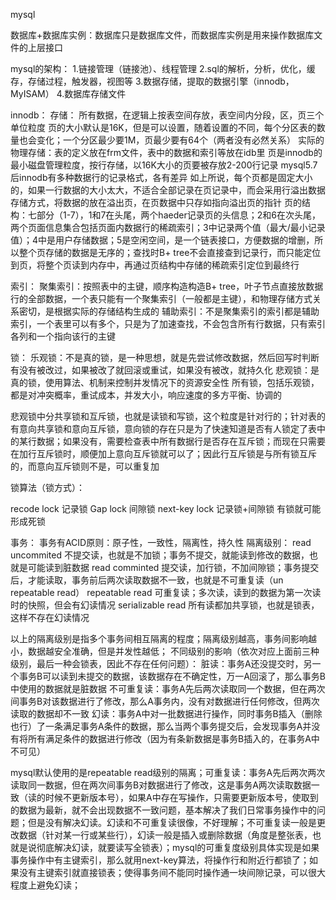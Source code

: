mysql

数据库+数据库实例：数据库只是数据库文件，而数据库实例是用来操作数据库文件的上层接口

mysql的架构：
1.链接管理（链接池）、线程管理
2.sql的解析，分析，优化，缓存，存储过程，触发器，视图等
3.数据存储，提取的数据引擎（innodb，MyISAM）
4.数据库存储文件


innodb：
存储：
所有数据，在逻辑上按表空间存放，表空间内分段，区，页三个单位粒度
页的大小默认是16K，但是可以设置，随着设置的不同，每个分区表的数量也会变化；一个分区最少要1M，页最少要有64个（两者没有必然关系）
实际的物理存储：表的定义放在frm文件，表中的数据和索引等放在idb里
页是innodb的最小磁盘管理粒度，按行存储，以16K大小的页要被存放2-200行记录
mysql5.7后innodb有多种数据行的记录格式，各有差异
如上所说，每个页都是固定大小的，如果一行数据的大小太大，不适合全部记录在页记录中，而会采用行溢出数据存储方式，将数据的放在溢出页，在页数据中只存如指向溢出页的指针
页的结构：七部分（1-7），1和7在头尾，两个haeder记录页的头信息；2和6在次头尾，两个页面信息集合包括页面内数据行的稀疏索引；3中记录两个值（最大/最小记录值）；4中是用户存储数据；5是空闲空间，是一个链表接口，方便数据的增删，所以整个页存储的数据是无序的；查找时B+ tree不会直接查到记录行，而只能定位到页，将整个页读到内存中，再通过页结构中存储的稀疏索引定位到最终行

索引：
聚集索引：按照表中的主键，顺序构造构造B+ tree，叶子节点直接放数据行的全部数据，一个表只能有一个聚集索引（一般都是主键），和物理存储方式关系密切，是根据实际的存储结构生成的
辅助索引：不是聚集索引的索引都是辅助索引，一个表里可以有多个，只是为了加速查找，不会包含所有行数据，只有索引各列和一个指向该行的主键


锁：
乐观锁：不是真的锁，是一种思想，就是先尝试修改数据，然后回写时判断有没有被改过，如果被改了就回滚或重试，如果没有被改，就持久化
悲观锁：是真的锁，使用算法、机制来控制并发情况下的资源安全性
所有锁，包括乐观锁，都是对冲突概率，重试成本，并发大小，响应速度的多方平衡、协调的

悲观锁中分共享锁和互斥锁，也就是读锁和写锁，这个粒度是针对行的；针对表的有意向共享锁和意向互斥锁，意向锁的存在只是为了快速知道是否有人锁定了表中的某行数据；如果没有，需要检查表中所有数据行是否存在互斥锁；而现在只需要在加行互斥锁时，顺便加上意向互斥锁就可以了；因此行互斥锁是与所有锁互斥的，而意向互斥锁则不是，可以重复加

锁算法（锁方式）：

recode lock 记录锁
Gap lock 间隙锁
next-key lock 记录锁+间隙锁
有锁就可能形成死锁

事务：
事务有ACID原则：原子性，一致性，隔离性，持久性
隔离级别：
read uncommited 不提交读，也就是不加锁；事务不提交，就能读到修改的数据，也就是可能读到脏数据
read comminted  提交读，加行锁，不加间隙锁；事务提交后，才能读取，事务前后两次读取数据不一致，也就是不可重复读（un repeatable read）
repeatable read 可重复读；多次读，读到的数据为第一次读时的快照，但会有幻读情况
serializable read 所有读都加共享锁，也就是锁表，这样不存在幻读情况

以上的隔离级别是指多个事务间相互隔离的程度；隔离级别越高，事务间影响越小，数据越安全准确，但是并发性越低；
不同级别的影响（依次对应上面前三种级别，最后一种会锁表，因此不存在任何问题）：
脏读：事务A还没提交时，另一个事务B可以读到未提交的数据，该数据存在不确定性，万一A回滚了，那么事务B中使用的数据就是脏数据
不可重复读：事务A先后两次读取同一个数据，但在两次间事务B对该数据进行了修改，那么A事务内，没有对数据进行任何修改，但两次读取的数据却不一致
幻读：事务A中对一批数据进行操作，同时事务B插入（删除也行）了一条满足事务A条件的数据，那么当两个事务提交后，会发现事务A并没有将所有满足条件的数据进行修改（因为有条新数据是事务B插入的，在事务A中不可见）

mysql默认使用的是repeatable read级别的隔离；可重复读：事务A先后两次两次读取同一数据，但在两次间事务B对数据进行了修改，这是事务A两次读取数据一致（读的时候不更新版本号），如果A中存在写操作，只需要更新版本号，使取到的数据为最新，就不会出现数据不一致问题，基本解决了我们日常事务操作中的问题；但是没有解决幻读。幻读和不可重复读很像，不好理解；不可重复读一般是更改数据（针对某一行或某些行），幻读一般是插入或删除数据（角度是整张表，也就是说彻底解决幻读，就要读写全锁表）；mysql的可重复度级别具体实现是如果事务操作中有主键索引，那么就用next-key算法，将操作行和附近行都锁了；如果没有主键索引就直接锁表；使得事务间不能同时操作通一块间隙记录，可以很大程度上避免幻读；


